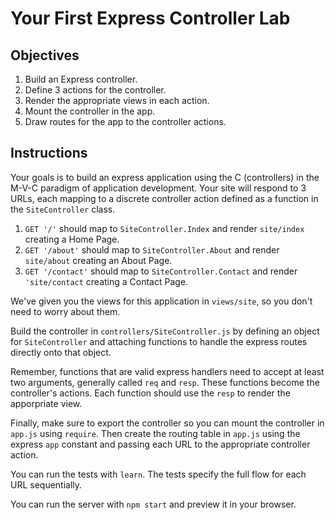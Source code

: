 # Your First Express Controller Lab

## Objectives

1. Build an Express controller.
2. Define 3 actions for the controller.
3. Render the appropriate views in each action.
4. Mount the controller in the app.
5. Draw routes for the app to the controller actions.

## Instructions

Your goals is to build an express application using the C (controllers) in the M-V-C paradigm of application development. Your site will respond to 3 URLs, each mapping to a discrete controller action defined as a function in the `SiteController` class.

1. `GET '/'` should map to `SiteController.Index` and render `site/index` creating a Home Page.
2. `GET '/about'` should map to `SiteController.About` and render `site/about` creating an About Page.
3. `GET '/contact'` should map to `SiteController.Contact` and render `'site/contact` creating a Contact Page.

We've given you the views for this application in `views/site`, so you don't need to worry about them.

Build the controller in `controllers/SiteController.js` by defining an object for `SiteController` and attaching functions to handle the express routes directly onto that object.

Remember, functions that are valid express handlers need to accept at least two arguments, generally called `req` and `resp`. These functions become the controller's actions. Each function should use the `resp` to render the apporpriate view.

Finally, make sure to export the controller so you can mount the controller in `app.js` using `require`. Then create the routing table in `app.js` using the express `app` constant and passing each URL to the appropriate controller action.

You can run the tests with `learn`. The tests specify the full flow for each URL sequentially.

You can run the server with `npm start` and preview it in your browser.
